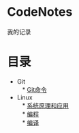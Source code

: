# CodeNotes
我的记录

# 目录
* Git  
    * [Git命令](Git/Git命令.md)  
* Linux  
    * [系统原理和应用](Linux/系统原理和应用.md)  
    * [编程](Linux/编程.md)  
    * [编译](Linux/编译.md)  
